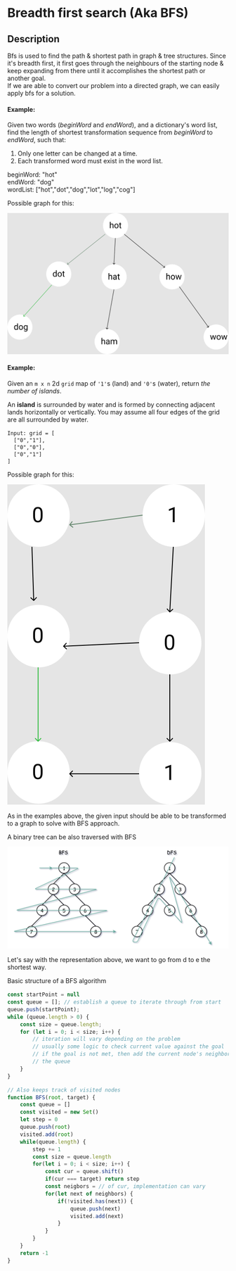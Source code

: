 # Breadth first search \(Aka BFS\)

## Description

Bfs is used to find the path & shortest path in graph & tree structures.  Since it's breadth first, it first goes through the neighbours of the starting node & keep expanding from there until it accomplishes the shortest path or another goal.  
If we are able to convert our problem into a directed graph, we can easily apply bfs for a solution.

#### Example:

Given two words \(_beginWord_ and _endWord_\), and a dictionary's word list, find the length of shortest transformation sequence from _beginWord_ to _endWord_, such that:

1. Only one letter can be changed at a time.
2. Each transformed word must exist in the word list.

beginWord: "hot"  
endWord: "dog"  
wordList: \["hot","dot","dog","lot","log","cog"\]

Possible graph for this:

![](.gitbook/assets/untitled%20%281%29.svg)

#### Example:

Given an `m x n` 2d `grid` map of `'1'`s \(land\) and `'0'`s \(water\), return _the number of islands_.

An **island** is surrounded by water and is formed by connecting adjacent lands horizontally or vertically. You may assume all four edges of the grid are all surrounded by water.

```text
Input: grid = [
  ["0","1"],
  ["0","0"],
  ["0","1"]
]
```

Possible graph for this:

![](.gitbook/assets/untitled-1-.svg)

As in the examples above, the given input should be able to be transformed to a graph to solve with BFS approach.

A binary tree can be also traversed with BFS

![](.gitbook/assets/dfs_bfs2.png)

Let's say with the representation above, we want to go from d to e the shortest way.

Basic structure of a  BFS algorithm

```javascript
const startPoint = null
const queue = []; // establish a queue to iterate through from start
queue.push(startPoint);
while (queue.length > 0) {
    const size = queue.length;
    for (let i = 0; i < size; i++) {
        // iteration will vary depending on the problem
        // usually some logic to check current value against the goal
        // if the goal is not met, then add the current node's neighbors to 
        // the queue
    }
}
```

```javascript
// Also keeps track of visited nodes
function BFS(root, target) {
    const queue = []
    const visited = new Set()
    let step = 0
    queue.push(root)
    visited.add(root)
    while(queue.length) {
        step += 1
        const size = queue.length
        for(let i = 0; i < size; i++) {
            const cur = queue.shift()
            if(cur === target) return step
            const neigbors = // of cur, implementation can vary
            for(let next of neighbors) {
                if(!visited.has(next)) {
                    queue.push(next)
                    visited.add(next)
                }
            }
        }
    }
    return -1
}
```


